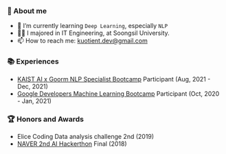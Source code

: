 ### 💌 About me

- 🌱 I’m currently learning `Deep Learning`, especially `NLP`
- 👩‍🎓 I majored in IT Engineering, at Soongsil University.
- 📫 How to reach me: kuotient.dev@gmail.com

### 📚 Experiences

- [KAIST AI x Goorm NLP Specialist Bootcamp](https://kdt.goorm.io/) Participant (Aug, 2021 - Dec, 2021)
- [Google Developers Machine Learning Bootcamp](https://developers-kr.googleblog.com/2020/09/mlbootcamp_11.html) Participant (Oct, 2020 - Jan, 2021)

### 🏆 Honors and Awards

- Elice Coding Data analysis challenge 2nd (2019)
- [NAVER 2nd AI Hackerthon](https://campaign.naver.com/aihackathon2018/) Final (2018)
